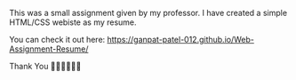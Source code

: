 This was a small assignment given by my professor.
I have created a simple HTML/CSS webiste as my resume. 

You can check it out here: https://ganpat-patel-012.github.io/Web-Assignment-Resume/

Thank You 🙏🏼🙏🏼🙏🏼
